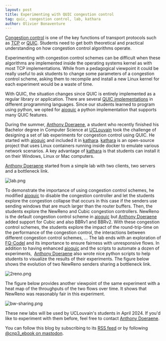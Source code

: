 ```yaml
---
layout: post
title: Experimenting with QUIC congestion control
tag: quic, congestion control, lab, kathara
author: Olivier Bonaventure
---
```


[Congestion control](https://beta.computer-networking.info/syllabus/default/protocols/congestion.html) is one of the key functions of transport protocols such as [TCP](https://beta.computer-networking.info/syllabus/default/protocols/tcp.html) or [QUIC](https://www.ietf.org/rfc/rfc9000.html). Students need to get both theoretical and practical understanding on how congestion control algorithms operate.

Experimenting with congestion control schemes can be difficult when these algorithms are implemented inside the operating systems kernel as with most TCP implementations. While from a pedagogical viewpoint it could be really useful to ask students to change some parameters of a congestion control scheme, asking them to recompile and install a new Linux kernel for each experiment would be a waste of time.

With QUIC, the situation changes since QUIC is entirely implemented as a regular library or application. There are several [QUIC implementations](https://github.com/quicwg/base-drafts/wiki/Implementations) in different programming languages. Since our students learned to program using python, we opted for [aioquic](https://github.com/aiortc/aioquic) a python implementation that supports many QUIC features.

During the summer, [Anthony Doeraene](https://github.com/Aperence), a student who recently finished his Bachelor degree in Computer Science at [UCLouvain](https://www.uclouvain.be) took the challenge of designing a set of lab experiments for congestion control using QUIC. He started with [aioquic](https://github.com/aiortc/aioquic) and included it in [kathara](https://www.kathara.org). [kathara](https://www.kathara.org) is an open-source project that uses Linux containers running inside docker to emulate various network scenarios. A key advantage of [kathara](https://www.kathara.org) is that students can install it on their Windows, Linux or Mac computers.

[Anthony Doeraene](https://github.com/Aperence) started from a simple lab with two clients, two servers and a bottleneck link.

![lab.png]({{site.baseurl}}/images/lab.png)

To demonstrate the importance of using congestion control schemes, he modified [aioquic](https://github.com/aiortc/aioquic) to disable the congestion controller and let the students explore the congestion collapse that occurs in this case if the senders use sending windows that are much larger than the router buffers. Then, the students explore the NewReno and Cubic congestion controllers. NewReno is the default congestion control scheme in [aioquic](https://github.com/aiortc/aioquic) but [Anthony Doeraene](https://github.com/Aperence)  added support for Cubic and also BBRv1 and BBRv2. With these congestion control schemes, the students explore the impact of the round-trip-time on the performance of the congestion control, the interactions between different congestion control schemes, ... The lab ends with an exploration of [FQ-Codel](https://datatracker.ietf.org/doc/html/rfc8290) and its importance to ensure fairness with unresponsive flows. In addition to having enhanced [aioquic](https://github.com/aiortc/aioquic) and the scripts to automate a dozen of experiments,  [Anthony Doeraene](https://github.com/Aperence) also wrote nice python scripts to help students to visualize the results of their experiments. The figure below shows the evolution of two NewReno senders sharing a bottleneck link.

![2reno.png]({{site.baseurl}}/images/2reno.png)

The figure below provides another viewpoint of the same experiment with a heat map of the throughputs of the two flows over time. It shows that NewReno was reasonably fair in this experiment.

![bw-sharing.png]({{site.baseurl}}/images/bw-sharing.png)

These new labs will be used by UCLouvain's students in April 2024. If you'd like to experiment with them before, feel free to contact [Anthony Doeraene](https://github.com/Aperence).


You can follow this blog by subscribing to its [RSS feed](http://blog.computer-networking.info/feed.xml) or by following [@cnp3_ebook on mastodon](https://mastodon.acm.org/@cnp3_ebook). 